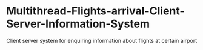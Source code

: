 # Multithread-Flights-arrival-Client-Server-Information-System
Client server system for enquiring information about flights at certain airport
